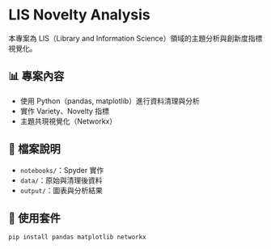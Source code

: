 # LIS Novelty Analysis

本專案為 LIS（Library and Information Science）領域的主題分析與創新度指標視覺化。

## 📊 專案內容
- 使用 Python（pandas, matplotlib）進行資料清理與分析
- 實作 Variety、Novelty 指標
- 主題共現視覺化（Networkx）

## 📁 檔案說明
- `notebooks/`：Spyder 實作
- `data/`：原始與清理後資料
- `output/`：圖表與分析結果

## 🔧 使用套件
```bash
pip install pandas matplotlib networkx
